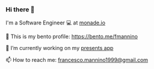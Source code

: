 ### Hi there 👋

I'm a Software Engineer 💻 at [monade.io](monade.io)

🌱 This is my bento profile: https://bento.me/fmannino

🔭 I’m currently working on my [presents app](https://github.com/manninofrancesco/presents-app)

📫 How to reach me: [francesco.mannino1999@gmail.com](mailto:francesco.mannino1999@gmail.com)

